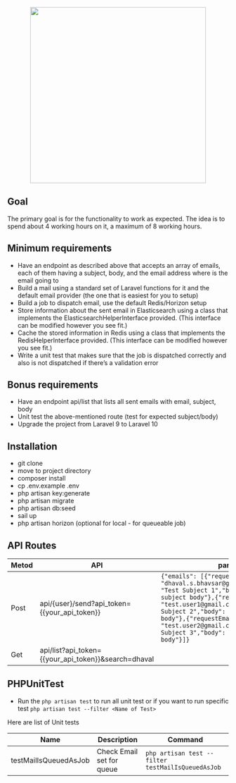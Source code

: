 <p align="center"><a href="https://autoklose.com" target="_blank"><img src="https://app.autoklose.com/images/svg/autoklose-logo-white.svg" width="400"></a></p>

## Goal
The primary goal is for the functionality to work as expected. The idea is to spend about 4 working hours on it, a maximum of 8 working hours.

## Minimum requirements
- Have an endpoint as described above that accepts an array of emails, each of them having a subject, body, and the email address where is the email going to
- Build a mail using a standard set of Laravel functions for it and the default email provider (the one that is easiest for you to setup)
- Build a job to dispatch email, use the default Redis/Horizon setup
- Store information about the sent email in Elasticsearch using a class that implements the ElasticsearchHelperInterface provided. (This interface can be modified however you see fit.)
- Cache the stored information in Redis using a class that implements the RedisHelperInterface provided. (This interface can be modified however you see fit.)
- Write a unit test that makes sure that the job is dispatched correctly and also is not dispatched if there’s a validation error


## Bonus requirements
- Have an endpoint api/list that lists all sent emails with email, subject, body
- Unit test the above-mentioned route (test for expected subject/body)
- Upgrade the project from Laravel 9 to Laravel 10

## Installation
- git clone
- move to project directory
- composer install
- cp .env.example .env
- php artisan key:generate
- php artisan migrate
- php artisan db:seed
- sail up
- php artisan horizon (optional for local - for queueable job)

## API Routes
Metod | API                                                                  | params
--- |----------------------------------------------------------------------| ---
Post | api/{user}/send?api_token={{your_api_token}}                         | `{"emails": [{"requestEmail": "dhaval.s.bhavsar@gmail.com","subject": "Test Subject 1","body": "I am test subject body"},{"requestEmail": "test.user1@gmail.com","subject": "Test Subject 2","body": "I am test subject body"},{"requestEmail": "test.user2@gmail.com","subject": "Test Subject 3","body": "I am test subject body"}]}`
Get | api/list?api_token={{your_api_token}}&search=dhaval |

## PHPUnitTest

- Run the `php artisan test` to run all unit test or if you want to run specific test `php artisan test --filter <Name of Test>`


Here are list of Unit tests

Name | Description | Command
--- |----------------------------------------------------------------------| ---
testMailIsQueuedAsJob | Check Email set for queue | `php artisan test --filter testMailIsQueuedAsJob`





